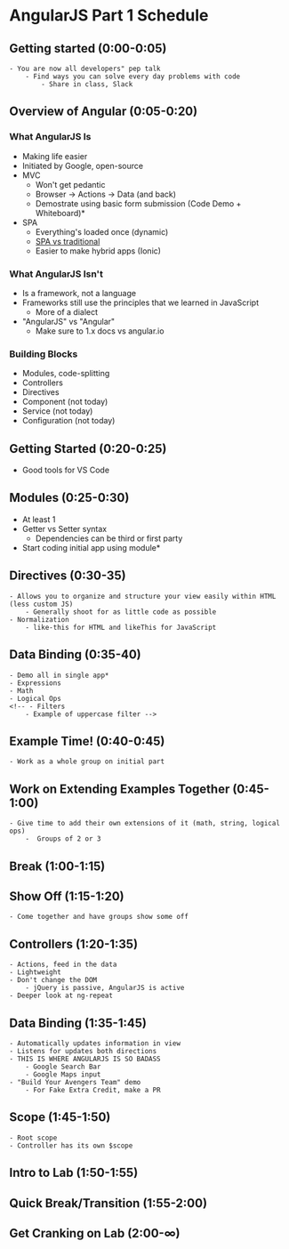 # AngularJS Part 1 Schedule 
## Getting started (0:00-0:05)
    - You are now all developers" pep talk 
        - Find ways you can solve every day problems with code
            - Share in class, Slack
    
## Overview of Angular (0:05-0:20)
### What AngularJS Is
 - Making life easier
 - Initiated by Google, open-source
 - MVC 
    - Won't get pedantic
    - Browser -> Actions -> Data (and back)
    - Demostrate using basic form submission (Code Demo + Whiteboard)*
- SPA 
    - Everything's loaded once (dynamic)
    - [SPA vs traditional](https://medium.com/@NeotericEU/single-page-application-vs-multiple-page-application-2591588efe58)
    - Easier to make hybrid apps (Ionic)

### What AngularJS Isn't
 - Is a framework, not a language
 - Frameworks still use the principles that we learned in JavaScript
    - More of a dialect
 - "AngularJS" vs "Angular"
    - Make sure to 1.x docs vs angular.io

### Building Blocks
 - Modules, code-splitting
 - Controllers
 - Directives
 - Component (not today)
 - Service (not today)
 - Configuration (not today)

 ## Getting Started (0:20-0:25)
  - Good tools for VS Code

 ## Modules (0:25-0:30)
  - At least 1
  - Getter vs Setter syntax
    - Dependencies can be third or first party
  - Start coding initial app using module*

## Directives (0:30-35)
    - Allows you to organize and structure your view easily within HTML (less custom JS)
        - Generally shoot for as little code as possible
    - Normalization
        - like-this for HTML and likeThis for JavaScript

## Data Binding (0:35-40)
    - Demo all in single app* 
    - Expressions
    - Math
    - Logical Ops
    <!-- - Filters 
        - Example of uppercase filter -->

## Example Time! (0:40-0:45)
    - Work as a whole group on initial part 

## Work on Extending Examples Together (0:45-1:00)
    - Give time to add their own extensions of it (math, string, logical ops)
        -  Groups of 2 or 3

## Break (1:00-1:15)

## Show Off (1:15-1:20)
    - Come together and have groups show some off

## Controllers (1:20-1:35)
    - Actions, feed in the data
    - Lightweight
    - Don't change the DOM
        - jQuery is passive, AngularJS is active
    - Deeper look at ng-repeat


## Data Binding (1:35-1:45)
    - Automatically updates information in view
    - Listens for updates both directions
    - THIS IS WHERE ANGULARJS IS SO BADASS
        - Google Search Bar
        - Google Maps input
    - "Build Your Avengers Team" demo
        - For Fake Extra Credit, make a PR

## Scope (1:45-1:50)
    - Root scope
    - Controller has its own $scope

## Intro to Lab (1:50-1:55)

## Quick Break/Transition (1:55-2:00)

## Get Cranking on Lab (2:00-∞)







